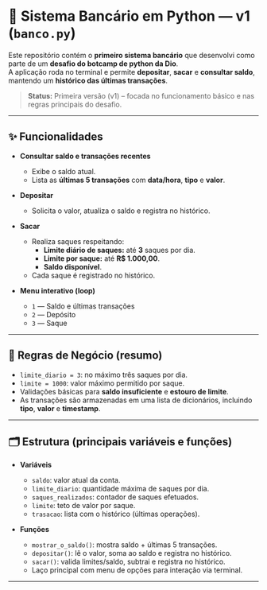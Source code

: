 # 🏦 Sistema Bancário em Python — v1 (`banco.py`)

Este repositório contém o **primeiro sistema bancário** que desenvolvi como parte de um **desafio do botcamp de python da Dio**.  
A aplicação roda no terminal e permite **depositar**, **sacar** e **consultar saldo**, mantendo um **histórico das últimas transações**.

> **Status:** Primeira versão (v1) – focada no funcionamento básico e nas regras principais do desafio.

---

## ✨ Funcionalidades

- **Consultar saldo e transações recentes**
  - Exibe o saldo atual.
  - Lista as **últimas 5 transações** com **data/hora**, **tipo** e **valor**.

- **Depositar**
  - Solicita o valor, atualiza o saldo e registra no histórico.

- **Sacar**
  - Realiza saques respeitando:
    - **Limite diário de saques:** até **3** saques por dia.
    - **Limite por saque:** até **R$ 1.000,00**.
    - **Saldo disponível**.
  - Cada saque é registrado no histórico.

- **Menu interativo (loop)**
  - `1` — Saldo e últimas transações  
  - `2` — Depósito  
  - `3` — Saque

---

## 🧠 Regras de Negócio (resumo)

- `limite_diario = 3`: no máximo três saques por dia.  
- `limite = 1000`: valor máximo permitido por saque.  
- Validações básicas para **saldo insuficiente** e **estouro de limite**.  
- As transações são armazenadas em uma lista de dicionários, incluindo **tipo**, **valor** e **timestamp**.

---

## 🗂️ Estrutura (principais variáveis e funções)

- **Variáveis**
  - `saldo`: valor atual da conta.
  - `limite_diario`: quantidade máxima de saques por dia.
  - `saques_realizados`: contador de saques efetuados.
  - `limite`: teto de valor por saque.
  - `trasacao`: lista com o histórico (últimas operações).

- **Funções**
  - `mostrar_o_saldo()`: mostra saldo + últimas 5 transações.
  - `depositar()`: lê o valor, soma ao saldo e registra no histórico.
  - `sacar()`: valida limites/saldo, subtrai e registra no histórico.
  - Laço principal com menu de opções para interação via terminal.

---
